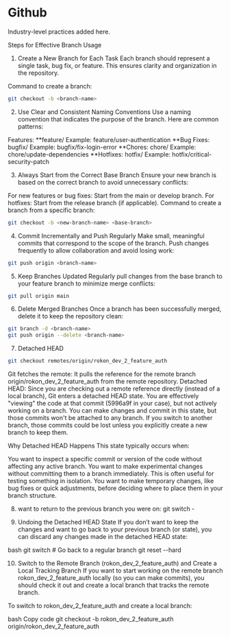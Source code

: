 # Github
Industry-level practices added here.


Steps for Effective Branch Usage
1. Create a New Branch for Each Task
Each branch should represent a single task, bug fix, or feature. This ensures clarity and organization in the repository.

Command to create a branch:

```bash
git checkout -b <branch-name>
```


2. Use Clear and Consistent Naming Conventions
Use a naming convention that indicates the purpose of the branch. Here are common patterns:

Features:
**feature/<feature-name>
Example: feature/user-authentication
**Bug Fixes:
bugfix/<bug-description>
Example: bugfix/fix-login-error
**Chores:
chore/<task-name>
Example: chore/update-dependencies
**Hotfixes:
hotfix/<urgent-fix>
Example: hotfix/critical-security-patch


3. Always Start from the Correct Base Branch
Ensure your new branch is based on the correct branch to avoid unnecessary conflicts:

For new features or bug fixes: Start from the main or develop branch.
For hotfixes: Start from the release branch (if applicable).
Command to create a branch from a specific branch:

```bash
git checkout -b <new-branch-name> <base-branch>
```


4. Commit Incrementally and Push Regularly
Make small, meaningful commits that correspond to the scope of the branch.
Push changes frequently to allow collaboration and avoid losing work:
```bash
git push origin <branch-name>
```


5. Keep Branches Updated
Regularly pull changes from the base branch to your feature branch to minimize merge conflicts:

```bash
git pull origin main
```

6. Delete Merged Branches
Once a branch has been successfully merged, delete it to keep the repository clean:

```bash
git branch -d <branch-name>
git push origin --delete <branch-name>
```


7. Detached HEAD
```bash
git checkout remotes/origin/rokon_dev_2_feature_auth

```
Git fetches the remote: It pulls the reference for the remote branch origin/rokon_dev_2_feature_auth from the remote repository.
Detached HEAD: Since you are checking out a remote reference directly (instead of a local branch), Git enters a detached HEAD state. You are effectively "viewing" the code at that commit (5996a9f in your case), but not actively working on a branch.
You can make changes and commit in this state, but those commits won't be attached to any branch. If you switch to another branch, those commits could be lost unless you explicitly create a new branch to keep them.


Why Detached HEAD Happens
This state typically occurs when:

You want to inspect a specific commit or version of the code without affecting any active branch.
You want to make experimental changes without committing them to a branch immediately. This is often useful for testing something in isolation.
You want to make temporary changes, like bug fixes or quick adjustments, before deciding where to place them in your branch structure.



8. want to return to the previous branch you were on:
git switch -

9. Undoing the Detached HEAD State
If you don’t want to keep the changes and want to go back to your previous branch (or state), you can discard any changes made in the detached HEAD state:

bash
git switch <branch-name>  # Go back to a regular branch
git reset --hard    


10. Switch to the Remote Branch (rokon_dev_2_feature_auth) and Create a Local Tracking Branch
If you want to start working on the remote branch rokon_dev_2_feature_auth locally (so you can make commits), you should check it out and create a local branch that tracks the remote branch.

To switch to rokon_dev_2_feature_auth and create a local branch:

bash
Copy code
git checkout -b rokon_dev_2_feature_auth origin/rokon_dev_2_feature_auth
